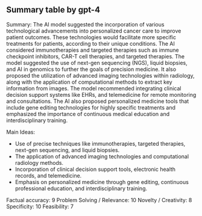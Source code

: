 ## Summary table by gpt-4
Summary: 
The AI model suggested the incorporation of various technological advancements into personalized cancer care to improve patient outcomes. These technologies would facilitate more specific treatments for patients, according to their unique conditions. The AI considered immunotherapies and targeted therapies such as immune checkpoint inhibitors, CAR-T cell therapies, and targeted therapies. The model suggested the use of next-gen sequencing (NGS), liquid biopsies, and AI in genomics to further the goals of precision medicine. It also proposed the utilization of advanced imaging technologies within radiology, along with the application of computational methods to extract key information from images. The model recommended integrating clinical decision support systems like EHRs, and telemedicine for remote monitoring and consultations. The AI also proposed personalized medicine tools that include gene editing technologies for highly specific treatments and emphasized the importance of continuous medical education and interdisciplinary training.

Main Ideas: 
- Use of precise techniques like immunotherapies, targeted therapies, next-gen sequencing, and liquid biopsies.
- The application of advanced imaging technologies and computational radiology methods.
- Incorporation of clinical decision support tools, electronic health records, and telemedicine.
- Emphasis on personalized medicine through gene editing, continuous professional education, and interdisciplinary training.

Factual accuracy: 9
Problem Solving / Relevance: 10
Novelty / Creativity: 8
Specificity: 10
Feasibility: 7